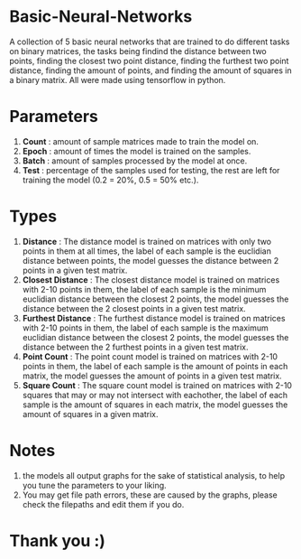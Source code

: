 # Basic-Neural-Networks
A collection of 5 basic neural networks that are trained to do different tasks on binary matrices, the tasks being findind the distance between two points, finding the closest two point distance, finding the furthest two point distance, finding the amount of points, and finding the amount of squares in a binary matrix.
All were made using tensorflow in python.

# Parameters
1. **Count** : amount of sample matrices made to train the model on.
2. **Epoch** : amount of times the model is trained on the samples.
3. **Batch** : amount of samples processed by the model at once.
4. **Test** :  percentage of the samples used for testing, the rest are left for training the model (0.2 = 20%, 0.5 = 50% etc.).

# Types
1. **Distance** : The distance model is trained on matrices with only two points in them at all times, the label of each sample is the euclidian distance between points, the model guesses the distance between 2 points in a given test matrix.
2. **Closest Distance** : The closest distance model is trained on matrices with 2-10 points in them, the label of each sample is the minimum euclidian distance between the closest 2 points, the model guesses the distance between the 2 closest points in a given test matrix.
3. **Furthest Distance** : The furthest distance model is trained on matrices with 2-10 points in them, the label of each sample is the maximum euclidian distance between the closest 2 points, the model guesses the distance between the 2 furthest points in a given test matrix.
4. **Point Count** : The point count model is trained on matrices with 2-10 points in them, the label of each sample is the amount of points in each matrix, the model guesses the amount of points in a given test matrix.
5. **Square Count** : The square count model is trained on matrices with 2-10 squares that may or may not intersect with eachother, the label of each sample is the amount of squares in each matrix, the model guesses the amount of squares in a given matrix.

# Notes
1. the models all output graphs for the sake of statistical analysis, to help you tune the parameters to your liking.
2. You may get file path errors, these are caused by the graphs, please check the filepaths and edit them if you do.

# Thank you :)
